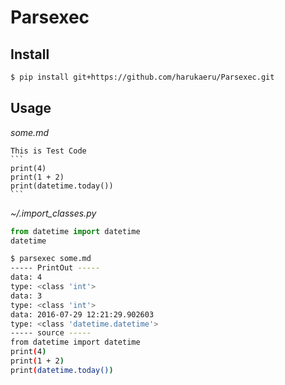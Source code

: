 # Parsexec
## Install
```sh
$ pip install git+https://github.com/harukaeru/Parsexec.git
```

## Usage
<i>some.md</i>
<pre><code class="lang-python">This is Test Code
```
print(4)
print(1 + 2)
print(datetime.today())
```
</code></pre>

<i>~/.import_classes.py</i>
```python
from datetime import datetime
datetime
```

```sh
$ parsexec some.md
----- PrintOut -----
data: 4
type: <class 'int'>
data: 3
type: <class 'int'>
data: 2016-07-29 12:21:29.902603
type: <class 'datetime.datetime'>
----- source -----
from datetime import datetime
print(4)
print(1 + 2)
print(datetime.today())
```

